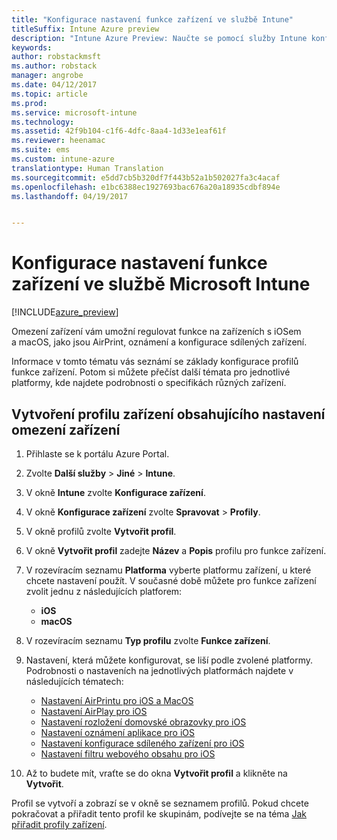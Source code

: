 ```yaml
---
title: "Konfigurace nastavení funkce zařízení ve službě Intune"
titleSuffix: Intune Azure preview
description: "Intune Azure Preview: Naučte se pomocí služby Intune konfigurovat funkce na zařízeních, která spravujete."
keywords: 
author: robstackmsft
ms.author: robstack
manager: angrobe
ms.date: 04/12/2017
ms.topic: article
ms.prod: 
ms.service: microsoft-intune
ms.technology: 
ms.assetid: 42f9b104-c1f6-4dfc-8aa4-1d33e1eaf61f
ms.reviewer: heenamac
ms.suite: ems
ms.custom: intune-azure
translationtype: Human Translation
ms.sourcegitcommit: e5dd7cb5b320df7f443b52a1b502027fa3c4acaf
ms.openlocfilehash: e1bc6388ec1927693bac676a20a18935cdbf894e
ms.lasthandoff: 04/19/2017


---
```


# <a name="how-to-configure-device-feature-settings-in-microsoft-intune"></a>Konfigurace nastavení funkce zařízení ve službě Microsoft Intune

[!INCLUDE[azure_preview](../includes/azure_preview.md)]

Omezení zařízení vám umožní regulovat funkce na zařízeních s iOSem a macOS, jako jsou AirPrint, oznámení a konfigurace sdílených zařízení.

Informace v tomto tématu vás seznámí se základy konfigurace profilů funkce zařízení. Potom si můžete přečíst další témata pro jednotlivé platformy, kde najdete podrobnosti o specifikách různých zařízení.

## <a name="create-a-device-profile-containing-device-restriction-settings"></a>Vytvoření profilu zařízení obsahujícího nastavení omezení zařízení

1. Přihlaste se k portálu Azure Portal.
2. Zvolte **Další služby** > **Jiné** > **Intune**.
3. V okně **Intune** zvolte **Konfigurace zařízení**.
2. V okně **Konfigurace zařízení** zvolte **Spravovat** > **Profily**.
3. V okně profilů zvolte **Vytvořit profil**.
4. V okně **Vytvořit profil** zadejte **Název** a **Popis** profilu pro funkce zařízení.
5. V rozevíracím seznamu **Platforma** vyberte platformu zařízení, u které chcete nastavení použít. V současné době můžete pro funkce zařízení zvolit jednu z následujících platforem:
    - **iOS**
    - **macOS**
6. V rozevíracím seznamu **Typ profilu** zvolte **Funkce zařízení**. 
7. Nastavení, která můžete konfigurovat, se liší podle zvolené platformy. Podrobnosti o nastaveních na jednotlivých platformách najdete v následujících tématech:
    - [Nastavení AirPrintu pro iOS a MacOS](air-print-settings-for-ios-and-macos.md)
     - [Nastavení AirPlay pro iOS](airplay-settings-for-ios-devices.md)
    - [Nastavení rozložení domovské obrazovky pro iOS](home-screen-settings-for-ios.md)
    - [Nastavení oznámení aplikace pro iOS](app-notification-settings-for-ios.md)
    - [Nastavení konfigurace sdíleného zařízení pro iOS](shared-device-settings-for-ios.md)
    - [Nastavení filtru webového obsahu pro iOS](web-content-filter-settings-for-ios.md)

8. Až to budete mít, vraťte se do okna **Vytvořit profil** a klikněte na **Vytvořit**.

Profil se vytvoří a zobrazí se v okně se seznamem profilů.
Pokud chcete pokračovat a přiřadit tento profil ke skupinám, podívejte se na téma [Jak přiřadit profily zařízení](how-to-assign-device-profiles.md).




